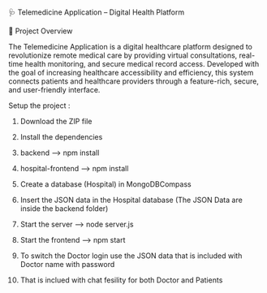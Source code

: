 🩺 Telemedicine Application – Digital Health Platform


📌 Project Overview


The Telemedicine Application is a digital healthcare platform designed to revolutionize remote medical care by providing virtual consultations, real-time health monitoring, and secure medical record access. Developed with the goal of increasing healthcare accessibility and efficiency, this system connects patients and healthcare providers through a feature-rich, secure, and user-friendly interface.


Setup the project :

1. Download the ZIP file

2. Install the dependencies

3. backend --> npm install

4. hospital-frontend --> npm install

5. Create a database (Hospital) in MongoDBCompass

6. Insert the JSON data in the Hospital database (The JSON Data are inside the backend folder) 

7. Start the server --> node server.js

8. Start the frontend --> npm start

9. To switch the Doctor login use the JSON data that is included with Doctor name with password

10. That is inclued with chat fesility for both Doctor and Patients



